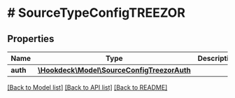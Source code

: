 # # SourceTypeConfigTREEZOR

## Properties

Name | Type | Description | Notes
------------ | ------------- | ------------- | -------------
**auth** | [**\Hookdeck\Model\SourceConfigTreezorAuth**](SourceConfigTreezorAuth.md) |  | [optional]

[[Back to Model list]](../../README.md#models) [[Back to API list]](../../README.md#endpoints) [[Back to README]](../../README.md)
